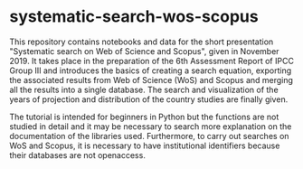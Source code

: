 # systematic-search-wos-scopus
This repository contains notebooks and data for the short presentation "Systematic search on Web of Science and Scopus", given in November 2019. It takes place in the preparation of the 6th Assessment Report of IPCC Group III and introduces the basics of creating a search equation, exporting the associated results from Web of Science (WoS) and Scopus and merging all the results into a single database. The search and visualization of the years of projection and distribution of the country studies are finally given. <br>

The tutorial is intended for beginners in Python but the functions are not studied in detail and it may be necessary to search more explanation on the documentation of the libraries used. Furthermore, to carry out searches on WoS and Scopus, it is necessary to have institutional identifiers because their databases are not openaccess.

